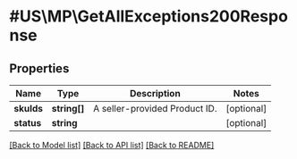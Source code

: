# #US\MP\GetAllExceptions200Response

## Properties

Name | Type | Description | Notes
------------ | ------------- | ------------- | -------------
**skuIds** | **string[]** | A seller-provided Product ID. | [optional]
**status** | **string** |  | [optional]


[[Back to Model list]](../) [[Back to API list]](../../Api/US/MP) [[Back to README]](../../README.md)
